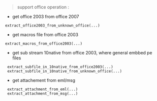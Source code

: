 
>  support office operation :

- get office 2003 from office 2007

 `extract_office2003_from_unknown_office(...)`
  
- get macros file from office 2003
    
 `extract_macros_from_office2003(...)`

- get sub stream 10native from office 2003, where general embbed pe files

```
 extract_subfile_in_10native_from_office2003(...)
 extract_subfile_in_10native_from_unknown_office(...)
```

- get attachement from eml/msg  

```
 extract_attachment_from_eml(...)
 extract_attachment_from_msg(...)
```